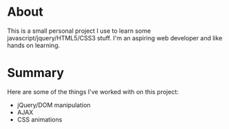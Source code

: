 About
=====

This is a small personal project I use to learn some javascript/jquery/HTML5/CSS3
stuff. I'm an aspiring web developer and like hands on learning.

Summary
=======
Here are some of the things I've worked with on this project:  
* jQuery/DOM manipulation
* AJAX
* CSS animations
